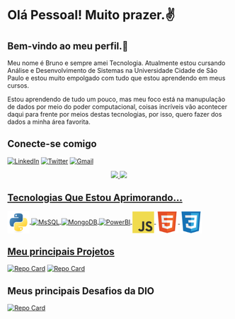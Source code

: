# Olá Pessoal! Muito prazer.:v:

## Bem-vindo ao meu perfil.:rocket:

<p>Meu nome é Bruno e sempre amei Tecnologia. Atualmente estou cursando Análise e Desenvolvimento de Sistemas na Universidade Cidade de São Paulo e estou muito empolgado com tudo que estou aprendendo em meus cursos.</p> 

<p>Estou aprendendo de tudo um pouco, mas meu foco está na manupulação de dados por meio do poder computacional, coisas incríveis vão acontecer daqui para frente por meios destas tecnologias, por isso, quero fazer dos dados a minha área favorita.</p>

## Conecte-se comigo 

[![LinkedIn](https://img.shields.io/badge/LinkedIn-000?style=for-the-badge&logo=linkedin&logoColor=0E76A8)](https://www.linkedin.com/in/bruno-soares-dev91/)
[![Twitter](https://img.shields.io/badge/x-000?style=for-the-badge&logo=X)](https://twitter.com/BrunoVar1)
[![Gmail](https://img.shields.io/badge/gmail-000?style=for-the-badge&logo=gmail)](mailto:brunosoaresvargas@gmail.com)

<div align="center">
    <a href="https://github.com/brusodev">
    <img height="180em" src="https://github-readme-stats.vercel.app/api?username=brusodev&theme=transparent&bg_color=000&border_color=30A3DC&show_icons=true&icon_color=30A3DC&title_color=E94D5F&text_color=FFF&include_all_commits=true&count_private=true"/> <img height="180em" src="https://github-readme-stats.vercel.app/api/top-langs/?username=brusodev&theme=transparent&bg_color=000&border_color=30A3DC&show_icons=true&icon_color=30A3DC&title_color=E94D5F&text_color=FFF&langs_count=7&layout=compact"/>
</div>
<div>
    <h2>Tecnologias Que Estou Aprimorando...</h2>
        <img align="center" alt="Python" height="50" width="50" src="https://raw.githubusercontent.com/devicons/devicon/master/icons/python/python-original.svg">
        <img align="center" alt="MsSQL" height="50" width="50" src="https://e7.pngegg.com/pngimages/170/924/png-clipart-microsoft-sql-server-microsoft-azure-sql-database-microsoft-text-logo.png">
        <img align="center" alt="MongoDB" height="50" width="60" src="https://e7.pngegg.com/pngimages/63/19/png-clipart-mongodb-database-nosql-postgresql-mongo-text-logo.png">
        <img align="center" alt="PowerBI" height="50" width="50" src="https://e7.pngegg.com/pngimages/252/727/png-clipart-power-bi-business-intelligence-microsoft-analytics-microsoft-text-rectangle.png">
        <img align="center" alt="JAVASCRIPT" height="50" width="50" src="https://raw.githubusercontent.com/devicons/devicon/master/icons/javascript/javascript-original.svg">    
        <img align="center" alt="HTML" height="50" width="50" src="https://raw.githubusercontent.com/devicons/devicon/master/icons/html5/html5-original.svg">
        <img align="center" alt="CSS" height="50" width="50" src="https://raw.githubusercontent.com/devicons/devicon/master/icons/css3/css3-original.svg">
</div>

## Meu principais Projetos
[![Repo Card](https://github-readme-stats.vercel.app/api/pin/?username=brusodev&repo=project-calc-css&bg_color=000&border_color=30A3DC&show_icons=true&icon_color=30A3DC&title_color=E94D5F&text_color=FFF)](https://github.com/brusodev/project-calc-css.git)
[![Repo Card](https://github-readme-stats.vercel.app/api/pin/?username=brusodev&repo=projeto-login&bg_color=000&border_color=30A3DC&show_icons=true&icon_color=30A3DC&title_color=E94D5F&text_color=FFF)](https://github.com/brusodev/project-calc-css.git)

## Meus principais Desafios da DIO
[![Repo Card](https://github-readme-stats.vercel.app/api/pin/?username=brusodev&repo=dio-lab-open-source&bg_color=000&border_color=30A3DC&show_icons=true&icon_color=30A3DC&title_color=E94D5F&text_color=FFF)](thhps://github.com/brusodev/dio-lab-open-source)
